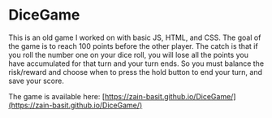 # DiceGame

This is an old game I worked on with basic JS, HTML, and CSS. The goal of the game is to reach 100 points before the other player.
The catch is that if you roll the number one on your dice roll, you will lose all the points you have accumulated for that turn and your turn ends.
So you must balance the risk/reward and choose when to press the hold button to end your turn, and save your score.

The game is available here: [https://zain-basit.github.io/DiceGame/](https://zain-basit.github.io/DiceGame/)
